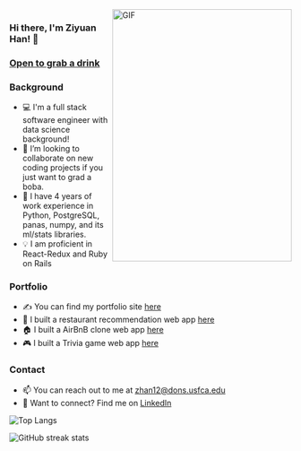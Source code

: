 <img align="right" alt="GIF" src="./gifs/g.gif" width="320" height="450" />

### Hi there, I'm Ziyuan Han! 👋


### [Open to grab a drink][linkedin]

### Background
- 💻 I'm a full stack software engineer with data science background!
- :rocket: I’m looking to collaborate on new coding projects if you just want to grad a boba.
- 🌟 I have 4 years of work experience in Python, PostgreSQL, panas, numpy, and its ml/stats libraries.
- 💡 I am proficient in React-Redux and Ruby on Rails

### Portfolio
- ✍ You can find my portfolio site [here][portfolio]
- 🥘 I built a restaurant recommendation web app [here][singed]
- 🏠 I built a AirBnB clone web app [here][airbbb]
- 🎮 I built a Trivia game web app [here][trivia]

### Contact
- 📫 You can reach out to me at zhan12@dons.usfca.edu
- 🔗 Want to connect? Find me on [LinkedIn][linkedin]

<!-- ### Stats -->
<!-- ![Byron's GitHub stats](https://github-readme-stats-sigma-five.vercel.app/api?username=ByronHan333&show_icons=true&theme=default) -->
![Top Langs](https://github-readme-stats.vercel.app/api/top-langs/?username=ByronHan333&layout=compact)
<!-- [![Top Langs](https://github-readme-stats.vercel.app/api/top-langs/?username=ByronHan333&layout=compact)] -->
<!-- (https://github.com/anuraghazra/github-readme-stats) -->
<!-- ![GitHub stats](https://github-readme-stats.vercel.app/api?username=ByronHan333&show_icons=true)   -->

![GitHub streak stats](https://github-readme-streak-stats.herokuapp.com/?user=ByronHan333)


[linkedin]: https://www.linkedin.com/in/ziyuan-byron-han/
[portfolio]: https://www.ziyuanhan.com/
[angellist]: https://angel.co/u/byron-han-2
[singed]: https://singed-yhra.onrender.com/
[airbbb]: https://airbbb-1zn2.onrender.com/
[trivia]: https://trivia-vtue.onrender.com/
